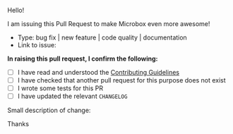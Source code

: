 Hello!

I am issuing this Pull Request to make Microbox even more awesome!

* Type: bug fix | new feature | code quality | documentation
* Link to issue:

**In raising this pull request, I confirm the following:**

- [ ] I have read and understood the [Contributing Guidelines](https://github.com/mu-box/core/blob/master/CONTRIBUTING.md)
- [ ] I have checked that another pull request for this purpose does not exist
- [ ] I wrote some tests for this PR
- [ ] I have updated the relevant `CHANGELOG`

Small description of change:

Thanks

